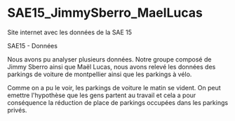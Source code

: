 # SAE15_JimmySberro_MaelLucas
Site internet avec les données de la SAE 15

SAE15 - Données 

Nous avons pu analyser plusieurs données. 
Notre groupe composé de Jimmy Sberro ainsi que Maël Lucas, nous avons relevé les données des parkings de voiture de montpellier ainsi que les parkings à vélo.

Comme on a pu le voir, les parkings de voiture le matin se vident. On peut emettre l'hypothèse que les gens partent au travail et cela a pour conséquence la réduction de place de parkings occupées dans les parkings privés.
